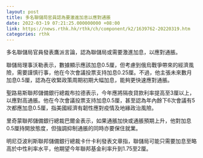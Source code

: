 ```yaml
---
layout: post
title: 多名聯儲局官員認為要激進加息以應對通脹
date: 2022-03-19 07:21:25.000000000 +08:00
link: https://news.rthk.hk/rthk/ch/component/k2/1639762-20220319.htm
categories: rthk
---
```


多名聯儲局官員發表鷹派言論，認為聯儲局或需要激進加息，以應對通脹。

聯儲局理事沃勒表示，數據顯示應該加息0.5厘，但考慮到俄烏戰爭帶來的經濟風險，需要謹慎行事，他在今次會議投票支持加息0.25厘。不過，他主張未來數月加息0.5厘，認為在收緊政策周期初期大幅加息，能夠更快速應對通脹。

聖路易斯聯邦儲備銀行總裁布拉德表示，今年應將隔夜貸款利率提高至3厘以上，以應對高通脹。他在今次會議投票支持加息0.5厘，甚至認為年內餘下6次會議有5次都應加息0.5厘，指美國經濟有韌性應對疫情及地緣政治風險。

里奇蒙聯邦儲備銀行總裁巴爾金表示，如果通脹加快或通脹預期上升，他對加息0.5厘持開放態度，但強調抑制通脹的同時亦要保住就業。

明尼亞波利斯聯邦儲備銀行總裁卡什卡利發表文章指，聯儲局可能只需要加息至略高於中性利率水平，他期望今年聯邦基金利率升到1.75至2厘。

